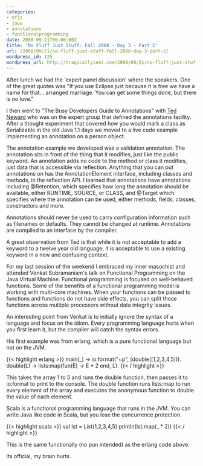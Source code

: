 ```yaml
---
categories:
- nfjs
- java
- annotations
- functionalprogramming
date: 2008-09-21T00:00:00Z
title: 'No Fluff Just Stuff: Fall 2008 - Day 3 - Part 2'
url: /2008/09/21/no-fluff-just-stuff-fall-2008-day-3-part-2/
wordpress_id: 125
wordpress_url: http://tragicallyleet.com/2008/09/21/no-fluff-just-stuff-fall-2008-day-3-part-2/
---
```


After lunch we had the 'expert panel discussion' where the speakers. One of the great quotes was "If you use Eclipse just because it is free we have a name for that... arranged marriage. You can get some things done, but there is no love."

I then went to "The Busy Developers Guide to Annotations" with [Ted Neward](http://tedneward.com) who was on the expert group that defined the annotations facility. After a thought experiment that covered how you would mark a class as Serializable in the old Java 1.1 days we moved to a live code example implementing an annotation on a person object.

The annotation example we developed was a validation annotation. The annotation sits in front of the thing that it modifies, just like the public keyword. An annotation adds no code to the method or class it modifies, just data that is accessible via reflection. Anything that you can put annotations on has the AnnotationElement interface, including classes and methods, in the reflection API. I learned that annotations have annotations including @Retention, which specifies how long the annotation should be available, either RUNTIME, SOURCE, or CLASS, and @Target which specifies where the annotation can be used, either methods, fields, classes, constructors and more.

Annotations should never be used to carry configuration information such as filenames or defaults. They cannot be changed at runtime. Annotations are compiled to an interface by the compiler.

A great observation from Ted is that while it is not acceptable to add a keyword to a twelve year old language, it is acceptable to use a existing keyword in a new and confusing context.

For my last session of the weekend I embraced my inner masochist and attended Venkat Subramaniam's talk on Functional Programming on the Java Virtual Machine. Functional programming is focused on well-behaved functions. Some of the benefits of a functional programming model is working with multi-core machines. When your functions can be passed to functions and functions do not have side effects, you can split those functions across multiple processors without data integrity issues.

An interesting point from Venkat is to initially ignore the syntax of a language and focus on the idiom. Every programming language hurts when you first learn it, but the compiler will catch the syntax errors.

His first example was from erlang, which is a pure functional language but not on the JVM.

{{< highlight erlang >}}
main(_) -> io:format("~p", [double([1,2,3,4,5])).
double(L) -> lists:map(fun(E) -> E * 2 end, L).
{{< / highlight >}}

This takes the array 1 to 5 and runs the double function, then passes it to io:format to print to the console. The double function runs lists:map to run every element of the array and executes the anonymous function to double the value of each element.

Scala is a functional programming language that runs in the JVM. You can write Java like code in Scala, but you lose the concurrence protection.

{{< highlight scala >}}
val lst = List(1,2,3,4,5)
println(lst.map(_ * 2))
{{< / highlight >}}

This is the same functionally (no pun intended) as the erlang code above.

Its official, my brain hurts.
